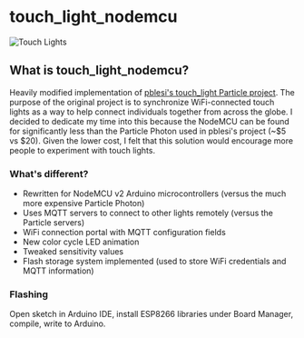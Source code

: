 
# touch_light_nodemcu
![Touch Lights](https://imgur.com/1dLWVOE.jpg)
## What is touch_light_nodemcu?
Heavily modified implementation of [pblesi's touch_light Particle project](https://github.com/pblesi/touch_light). The purpose of the original project is to synchronize WiFi-connected touch lights as a way to help connect individuals together from across the globe. I decided to dedicate my time into this because the NodeMCU can be found for significantly less than the Particle Photon used in pblesi's project (~$5 vs $20). Given the lower cost, I felt that this solution would encourage more people to experiment with touch lights.

### What's different?
- Rewritten for NodeMCU v2 Arduino microcontrollers (versus the much more expensive Particle Photon)
- Uses MQTT servers to connect to other lights remotely (versus the Particle servers)
- WiFi connection portal with MQTT configuration fields
- New color cycle LED animation 
- Tweaked sensitivity values
- Flash storage system implemented (used to store WiFi credentials and MQTT information)

### Flashing
Open sketch in Arduino IDE, install ESP8266 libraries under Board Manager, compile, write to Arduino.
